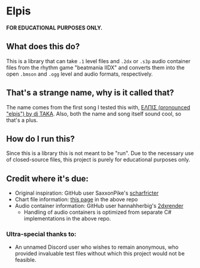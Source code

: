 # Elpis

**FOR EDUCATIONAL PURPOSES ONLY.**

## What does this do?

This is a library that can take `.1` level files and `.2dx` or `.s3p` audio container files from the rhythm game "beatmania IIDX" and converts them into the open `.bmson` and `.ogg` level and audio formats, respectively.

## That's a strange name, why is it called that?

The name comes from the first song I tested this with, [ΕΛΠΙΣ (pronounced "elpis") by dj TAKA](https://www.youtube.com/watch?v=DItVx94YIG0). Also, both the name and song itself sound cool, so that's a plus.

## How do I run this?

Since this is a library this is not meant to be "run". Due to the necessary use of closed-source files, this project is purely for educational purposes only.

## Credit where it's due:
- Original inspiration: GitHub user SaxxonPike's [scharfricter](https://github.com/SaxxonPike/scharfrichter)
- Chart file information: [this page](https://github.com/SaxxonPike/rhythm-game-formats/blob/master/iidx/1.md) in the above repo
- Audio container information: GitHub user hannahherbig's [2dxrender](https://github.com/hannahherbig/2dxrender)
    - Handling of audio containers is optimized from separate C# implementations in the above repo.
### Ultra-special thanks to:
- An unnamed Discord user who wishes to remain anonymous, who provided invaluable test files without which this project would not be feasible.
